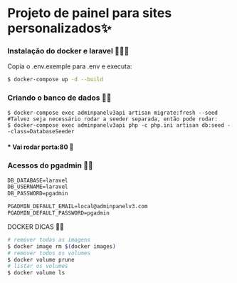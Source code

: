 # Projeto de painel para sites personalizados✨

### Instalação do docker e laravel 🧑🏾‍🔧
Copia o .env.exemple para .env
e executa:

```sh
$ docker-compose up -d --build
``` 

### Criando o banco de dados 📒🎲
```
$ docker-compose exec adminpanelv3api artisan migrate:fresh --seed 
#Talvez seja necessário rodar a seeder separada, então pode rodar:
$ docker-compose exec adminpanelv3api php -c php.ini artisan db:seed --class=DatabaseSeeder
```
####  * Vai rodar porta:80 🚪

### Acessos do pgadmin 🔐🤫
```md
DB_DATABASE=laravel
DB_USERNAME=laravel
DB_PASSWORD=pgadmin

PGADMIN_DEFAULT_EMAIL=local@adminpanelv3.com
PGADMIN_DEFAULT_PASSWORD=pgadmin
```

DOCKER DICAS 🤯💡

```sh
# remover todas as imagens
$ docker image rm $(docker images)
# remover todos os volumes
$ docker volume prune
# listar os volumes
$ docker volume ls 
```
